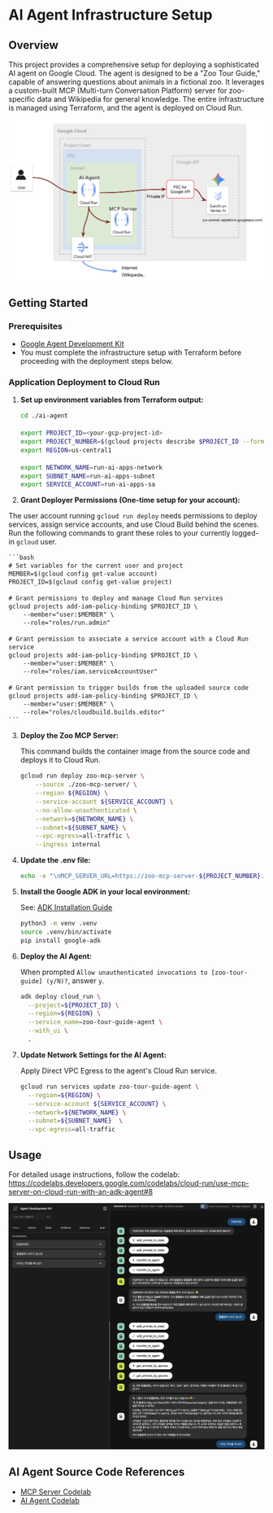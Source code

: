 # AI Agent Infrastructure Setup

## Overview

This project provides a comprehensive setup for deploying a sophisticated AI agent on Google Cloud. The agent is designed to be a "Zoo Tour Guide," capable of answering questions about animals in a fictional zoo. It leverages a custom-built MCP (Multi-turn Conversation Platform) server for zoo-specific data and Wikipedia for general knowledge. The entire infrastructure is managed using Terraform, and the agent is deployed on Cloud Run.

![ai-agent-design](images/design.png)

## Getting Started

### Prerequisites

- [Google Agent Development Kit](https://google.github.io/adk-docs/)
- You must complete the infrastructure setup with Terraform before proceeding with the deployment steps below.

### Application Deployment to Cloud Run

1.  **Set up environment variables from Terraform output:**

    ```bash
    cd ./ai-agent

    export PROJECT_ID=<your-gcp-project-id>
    export PROJECT_NUMBER=$(gcloud projects describe $PROJECT_ID --format="value(projectNumber)")
    export REGION=us-central1

    export NETWORK_NAME=run-ai-apps-network
    export SUBNET_NAME=run-ai-apps-subnet
    export SERVICE_ACCOUNT=run-ai-apps-sa
    ```

2.  **Grant Deployer Permissions (One-time setup for your account):**

The user account running `gcloud run deploy` needs permissions to deploy services, assign service accounts, and use Cloud Build behind the scenes. Run the following commands to grant these roles to your currently logged-in `gcloud` user.

    ```bash
    # Set variables for the current user and project
    MEMBER=$(gcloud config get-value account)
    PROJECT_ID=$(gcloud config get-value project)

    # Grant permissions to deploy and manage Cloud Run services
    gcloud projects add-iam-policy-binding $PROJECT_ID \
        --member="user:$MEMBER" \
        --role="roles/run.admin"

    # Grant permission to associate a service account with a Cloud Run service
    gcloud projects add-iam-policy-binding $PROJECT_ID \
        --member="user:$MEMBER" \
        --role="roles/iam.serviceAccountUser"

    # Grant permission to trigger builds from the uploaded source code
    gcloud projects add-iam-policy-binding $PROJECT_ID \
        --member="user:$MEMBER" \
        --role="roles/cloudbuild.builds.editor"
    ```

3.  **Deploy the Zoo MCP Server:**

    This command builds the container image from the source code and deploys it to Cloud Run.

    ```bash
    gcloud run deploy zoo-mcp-server \
        --source ./zoo-mcp-server/ \
        --region ${REGION} \
        --service-account ${SERVICE_ACCOUNT} \
        --no-allow-unauthenticated \
        --network=${NETWORK_NAME} \
        --subnet=${SUBNET_NAME} \
        --vpc-egress=all-traffic \
        --ingress internal
    ```

43. **Update the .env file:**
    ```bash
    echo -e "\nMCP_SERVER_URL=https://zoo-mcp-server-${PROJECT_NUMBER}.${REGION}.run.app/mcp/" >> .env
    ```

5.  **Install the Google ADK in your local environment:**

    See: [ADK Installation Guide](https://google.github.io/adk-docs/get-started/installation/)
    ```bash
    python3 -m venv .venv
    source .venv/bin/activate
    pip install google-adk
    ```

6.  **Deploy the AI Agent:**

    When prompted `Allow unauthenticated invocations to [zoo-tour-guide] (y/N)?`, answer `y`.
    ```bash
    adk deploy cloud_run \
      --project=${PROJECT_ID} \
      --region=${REGION} \
      --service_name=zoo-tour-guide-agent \
      --with_ui \
      .
    ```

7.  **Update Network Settings for the AI Agent:**

    Apply Direct VPC Egress to the agent's Cloud Run service.
    ```bash
    gcloud run services update zoo-tour-guide-agent \
      --region=${REGION} \
      --service-account ${SERVICE_ACCOUNT} \
      --network=${NETWORK_NAME} \
      --subnet=${SUBNET_NAME}  \
      --vpc-egress=all-traffic
    ```

## Usage
For detailed usage instructions, follow the codelab:
https://codelabs.developers.google.com/codelabs/cloud-run/use-mcp-server-on-cloud-run-with-an-adk-agent#8

![AI Agent UI](images/result.png)

## AI Agent Source Code References 

- [MCP Server Codelab](https://codelabs.developers.google.com/codelabs/cloud-run/how-to-deploy-a-secure-mcp-server-on-cloud-run?hl=ko#6)
- [AI Agent Codelab](https://codelabs.developers.google.com/codelabs/cloud-run/use-mcp-server-on-cloud-run-with-an-adk-agent?hl=ko#0)